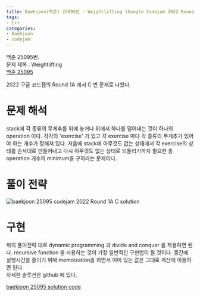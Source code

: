 ```yaml
---
title: Baekjoon(백준) 25095번 - Weightlifting (Google Codejam 2022 Round 1A problem C)
tags:
- C++
categories:
- Baekjoon
- codejam
---
```


백준 25095번.  
문제 제목 : Weightlifting  
[백준 25095](https://www.acmicpc.net/problem/25095)  
  
	
2022 구글 코드잼의 Round 1A 에서 C 번 문제로 나왔다. 
# 문제 해석
stack에 각 종류의 무게추를 위에 놓거나 위에서 하나를 덜어내는 것이 하나의 operation 이다. 각각의 'exercise' 가 있고 각 exercise 마다 각 종류의 무게추가 있어야 하는 개수가 정해져 있다. 처음에 stack에 아무것도 없는 상태에서 각 exercise의 상태를 순서대로 만들어내고 다시 아무것도 없는 상태로 되돌리기까지 필요한 총 operation 개수의 minimum을 구하라는 문제이다.  
# 풀이 전략 
![baekjoon 25095 codejam 2022 Round 1A C solution](https://user-images.githubusercontent.com/83265598/177036906-0b8bd975-b550-4c86-8439-a09eb0372988.jpeg)  
# 구현
위의 풀이전략 대로 dynamic programming 과 divide and conquer 를 적용하면 된다. recursive function 을 사용하는 것이 가장 일반적인 구현법이 될 것이다. 중간에 실행시간을 줄이기 위해 memoization을 하면서 이미 있는 값은 그대로 계산에 이용하면 된다.  
자세한 솔루션은 github 에 있다.  

[baekjoon 25095 solution code](https://github.com/dhkwon03/programming_problem_practice/blob/ddf9c7077095e29d3ba54f0ef19e7b3fc49009b1/c_problems/baekjoon/25095_codejam2022_round1A_C/main.cpp)
